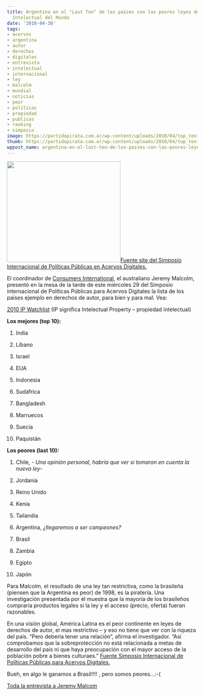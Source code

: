 ```yaml
---
title: Argentina en el "Last Ten" de los países con las peores leyes de Propiedad
  Intelectual del Mundo
date: '2010-04-30'
tags:
- acervos
- argentina
- autor
- derechos
- digitales
- entrevista
- intelectual
- internacional
- ley
- malcolm
- mundial
- noticias
- peor
- politicas
- propiedad
- publicas
- ranking
- simposio
image: https://partidopirata.com.ar/wp-content/uploads/2010/04/top_ten1-300x266.jpg
thumb: https://partidopirata.com.ar/wp-content/uploads/2010/04/top_ten1-300x266.jpg
wppost_name: argentina-en-el-last-ten-de-los-paises-con-las-peores-leyes-de-propiedad-intelectual-del-mundo
---
```


<a href="https://partidopirata.com.ar/wp-content/uploads/2010/04/top_ten1.jpg"><img class="aligncenter size-medium wp-image-139" title="top_ten" src="https://partidopirata.com.ar/wp-content/uploads/2010/04/top_ten1-300x266.jpg" alt="" width="300" height="266" /></a><a title="Simposio Internacional de Políticas Públicas para los Acervos Digitales" href="http://culturadigital.br/simposioacervosdigitais/2010/04/29/brasil-e-o-7%C2%BA-pais-mais-restritivo-em-direitos-autorais/" target="_blank">Fuente site del Simposio Internacional de Políticas Públicas en Acervos Digitales.</a>

El coordinador de <a title="Consumers International " href="http://www.consumersinternational.org/" target="_blank">Consumers International</a>, el australiano Jeremy Malcolm, presentó en la mesa de la tarde de este miércoles 29 del Simposio internacional de Políticas Públicas para Acervos Digitales la lista de los países ejemplo en derechos de autor, para bien y para mal. Vea:

<a title="IP Watchlists" href="http://a2knetwork.org/watchlist" target="_blank">2010 IP Watchlist</a>
(IP significa Intelectual Property – propiedad intelectual)

<strong>Los mejores (top 10):</strong>

1. India

2. Líbano

3. Israel

4. EUA

5. Indonesia

6. Sudáfrica

7. Bangladesh

8. Marruecos

9. Suecia

10. Paquistán

<strong>Los peores (last 10):</strong>

1. Chile, - <em>Una opinión personal, habría que ver si tomaron en cuenta la nueva ley</em>-

2. Jordania

3. Reino Unido

4. Kenia

5. Tailandia

6. Argentina, <em>¿llegaremos a ser campeones?</em>

7. Brasil

8. Zambia

9. Egipto

10. Japón

Para Malcolm, el resultado de una ley tan restrictiva, como la brasileña (piensen que la Argentina es peor) de 1998, es la piratería. Una investigación presentada por él muestra que la mayoría de los brasileños compraría productos legales si la ley y el acceso (precio, oferta) fueran razonables.

En una visión global, América Latina es el peor continente en leyes de derechos de autor, el mas restrictivo – y eso no tiene que ver con la riqueza del país. “Pero debería tener una relación”, afirma el investigador. “Así comprobamos que la sobreprotección no está relacionada a metas de desarrollo del país ni que haya preocupación con el mayor acceso de la población pobre a bienes culturaes.”
<a title="Simposio Internacional de Políticas Públicas para los Acervos Digitales" href="http://culturadigital.br/simposioacervosdigitais/2010/04/29/brasil-e-o-7%C2%BA-pais-mais-restritivo-em-direitos-autorais/" target="_blank">Fuente Simposio Internacional de Políticas Públicas para Acervos Digitales.</a>

Bueh, en algo le ganamos a Brasil!!!! , pero somos peores...:-(

<a title="Entrevista a Jeremy Malcom" href="http://culturadigital.br/simposioacervosdigitais/2010/04/08/entrevista-com-jeremy-malcon-%E2%80%9Ca-luta-para-assegurar-o-acesso-do-publico-as-producoes-cultural-e-cientifica-da-sociedade%E2%80%9D/" target="_self">Toda la entrevista a Jeremy Malcom</a>
